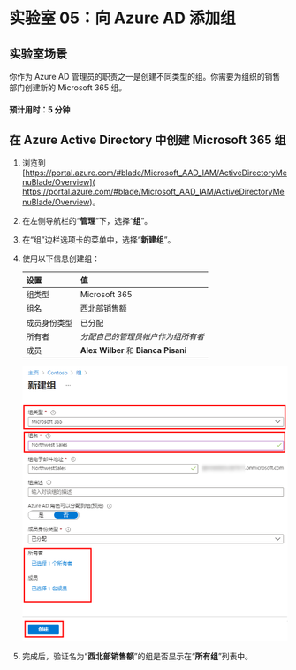 ﻿---
lab:
    title: '05 - 向 Azure AD 添加组'
    learning path: '01'
    module: '模块 02 - 创建、配置和管理标识'
---

# 实验室 05：向 Azure AD 添加组

## 实验室场景

你作为 Azure AD 管理员的职责之一是创建不同类型的组。你需要为组织的销售部门创建新的 Microsoft 365 组。

#### 预计用时：5 分钟

## 在 Azure Active Directory 中创建 Microsoft 365 组

1. 浏览到 [https://portal.azure.com/#blade/Microsoft_AAD_IAM/ActiveDirectoryMenuBlade/Overview]( https://portal.azure.com/#blade/Microsoft_AAD_IAM/ActiveDirectoryMenuBlade/Overview)。

1. 在左侧导航栏的“**管理**”下，选择“**组**”。

1. 在“组”边栏选项卡的菜单中，选择“**新建组**”。

1. 使用以下信息创建组：

    | **设置**| **值**|
    | :--- | :--- |
    | 组类型| Microsoft 365|
    | 组名| 西北部销售额|
    | 成员身份类型| 已分配|
    | 所有者| *分配自己的管理员帐户作为组所有者*|
    | 成员| **Alex Wilber** 和 **Bianca Pisani**|

    ![显示“新建组”边栏选项卡的屏幕图像，其中突出显示了“组类型”、“组名称”、“所有者”和“成员”](./media/lp1-mod2-create-o365-group.png)

1. 完成后，验证名为“**西北部销售额**”的组是否显示在“**所有组**”列表中。
